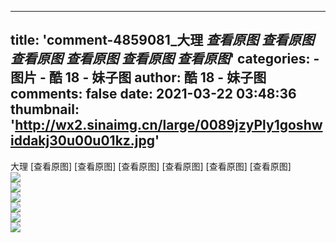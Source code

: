 
---
title: 'comment-4859081_大理
_查看原图_
_查看原图_
_查看原图_
_查看原图_
_查看原图_
_查看原图_'
categories: 
    - 图片
    - 酷 18 - 妹子图
author: 酷 18 - 妹子图
comments: false
date: 2021-03-22 03:48:36
thumbnail: 'http://wx2.sinaimg.cn/large/0089jzyPly1goshwiddakj30u00u01kz.jpg'
---

<div>   
大理
[查看原图]
[查看原图]
[查看原图]
[查看原图]
[查看原图]
[查看原图]<br><img src="http://wx2.sinaimg.cn/large/0089jzyPly1goshwiddakj30u00u01kz.jpg" referrerpolicy="no-referrer"><br><img src="http://wx2.sinaimg.cn/large/0089jzyPly1goshuxakusj30u0140e81.jpg" referrerpolicy="no-referrer"><br><img src="http://wx3.sinaimg.cn/large/0089jzyPly1goshue4xgmj31400u0kjl.jpg" referrerpolicy="no-referrer"><br><img src="http://wx1.sinaimg.cn/large/0089jzyPly1goshtveu1nj31400u0x6q.jpg" referrerpolicy="no-referrer"><br><img src="http://wx1.sinaimg.cn/large/0089jzyPly1goshsunvkbj31400u0npf.jpg" referrerpolicy="no-referrer"><br><img src="http://wx1.sinaimg.cn/large/0089jzyPly1goshtbwqh2j31r90u0e81.jpg" referrerpolicy="no-referrer"><br>  
</div>
            